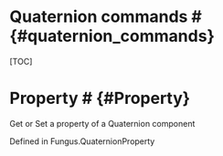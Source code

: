 # Quaternion commands # {#quaternion_commands}

[TOC]
# Property # {#Property}
Get or Set a property of a Quaternion component

Defined in Fungus.QuaternionProperty
